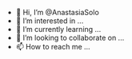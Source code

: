 - 👋 Hi, I’m @AnastasiaSolo
- 👀 I’m interested in ...
- 🌱 I’m currently learning ...
- 💞️ I’m looking to collaborate on ...
- 📫 How to reach me ...

<!---
AnastasiaSolo/AnastasiaSolo is a ✨ special ✨ repository because its `README.md` (this file) appears on your GitHub profile.
You can click the Preview link to take a look at your changes.
--->
